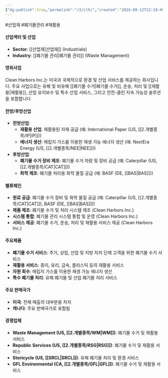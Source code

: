 ```yaml
---
{"dg-publish":true,"permalink":"/2/clh/","created":"2024-09-12T12:19:49.707+09:00","updated":"2025-07-29T21:37:04.476+09:00"}
---
```


#산업재 #폐기물관리 #재활용


#### 산업섹터 및 산업

- **Sector**: [[산업재\|산업재]] (Industrials)
- **Industry**: [[폐기물 관리\|폐기물 관리]] (Waste Management)

#### 영위사업

Clean Harbors Inc.는 미국과 국제적으로 환경 및 산업 서비스를 제공하는 회사입니다. 주요 사업으로는 유해 및 비유해 [[폐기물 수거\|폐기물 수거]], 운송, 처리 및 [[재활용\|재활용]], 산업 유지보수 및 특수 산업 서비스, 그리고 안전-클린 지속 가능성 솔루션을 포함합니다

#### 전방/후방산업

- **전방산업**:
    - **재활용 산업**: 재활용된 자재 공급 (예: International Paper (US, [[2.개별종목/IP\|IP]]))
    - **에너지 생산**: 매립지 가스를 이용한 재생 가능 에너지 생산 (예: NextEra Energy (US, [[2.개별종목/NEE\|NEE]]))
- **후방산업**:
    - **폐기물 수거 장비 제조**: 폐기물 수거 차량 및 장비 공급 (예: Caterpillar (US, [[2.개별종목/CAT\|CAT]]))
    - **화학 제조**: 폐기물 처리용 화학 물질 공급 (예: BASF (DE, [[BAS\|BAS]]))

#### 밸류체인

- **원료 공급**: 폐기물 수거 장비 및 화학 물질 공급 (예: Caterpillar (US, [[2.개별종목/CAT\|CAT]]), BASF (DE, [[BAS\|BAS]]))
- **제품 제조**: 폐기물 수거 및 처리 시스템 제조 (Clean Harbors Inc.)
- **시스템 통합**: 폐기물 관리 시스템 통합 및 운영 (Clean Harbors Inc.)
- **서비스 제공**: 폐기물 수거, 운송, 처리 및 재활용 서비스 제공 (Clean Harbors Inc.)

#### 주요제품

- **폐기물 수거 서비스**: 주거, 상업, 산업 및 지방 자치 단체 고객을 위한 폐기물 수거 서비스
- **재활용 서비스**: 종이, 유리, 금속, 플라스틱 등의 재활용 서비스
- **자원 회수**: 매립지 가스를 이용한 재생 가능 에너지 생산
- **특수 폐기물 처리**: 유해 폐기물 및 산업 폐기물 처리 서비스

#### 주요 판매국가

- **미국**: 전체 매출의 대부분을 차지
- **캐나다**: 주요 판매국가로 포함됨

#### 경쟁업체

- **Waste Management (US, [[2.개별종목/WM\|WM]])**: 폐기물 수거 및 재활용 서비스
- **Republic Services (US, [[2.개별종목/RSG\|RSG]])**: 폐기물 수거 및 재활용 서비스
- **Stericycle (US, [[SRCL\|SRCL]])**: 유해 폐기물 처리 및 환경 서비스
- **GFL Environmental (CA, [[2.개별종목/GFL\|GFL]])**: 폐기물 수거 및 재활용 서비스